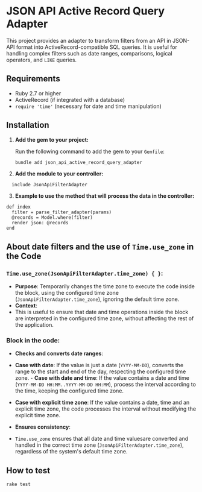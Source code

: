 # JSON API Active Record Query Adapter

This project provides an adapter to transform filters from an API in JSON-API format into ActiveRecord-compatible SQL queries. It is useful for handling complex filters such as date ranges, comparisons, logical operators, and `LIKE` queries.

## Requirements

- Ruby 2.7 or higher
- ActiveRecord (if integrated with a database)
- `require 'time'` (necessary for date and time manipulation)

## Installation

1. **Add the gem to your project:**

   Run the following command to add the gem to your `Gemfile`:

   ```bash
   bundle add json_api_active_record_query_adapter

2. **Add the module to your controller:**

```
  include JsonApiFilterAdapter
```

3. **Example to use the method that will process the data in the controller:**

```
def index
  filter = parse_filter_adapter(params)
  @records = Model.where(filter)
  render json: @records
end
```

## About date filters and the use of `Time.use_zone` in the Code

### `Time.use_zone(JsonApiFilterAdapter.time_zone) { }`:
- **Purpose**: Temporarily changes the time zone to execute the code inside the block, using the configured time zone (`JsonApiFilterAdapter.time_zone`), ignoring the default time zone.
- **Context**:
- This is useful to ensure that date and time operations inside the block are interpreted in the configured time zone, without affecting the rest of the application.

### Block in the code:
- **Checks and converts date ranges**:
- **Case with date**: If the value is just a date (`YYYY-MM-DD`), converts the range to the start and end of the day, respecting the configured time zone. - **Case with date and time**: If the value contains a date and time (`YYYY-MM-DD HH:MM..YYYY-MM-DD HH:MM`), process the interval according to the time, keeping the configured time zone.
- **Case with explicit time zone**: If the value contains a date, time and an explicit time zone, the code processes the interval without modifying the explicit time zone.

- **Ensures consistency**:
- `Time.use_zone` ensures that all date and time values ​​are converted and handled in the correct time zone (`JsonApiFilterAdapter.time_zone`), regardless of the system's default time zone.



## How to test

```
rake test
```